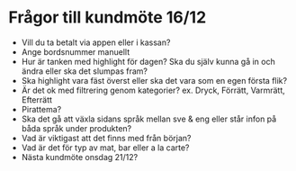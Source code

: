 # Frågor till kundmöte 16/12

- Vill du ta betalt via appen eller i kassan?
- Ange bordsnummer manuellt
- Hur är tanken med highlight för dagen? Ska du själv kunna gå in och ändra eller ska det slumpas fram?
- Ska highlight vara fäst överst eller ska det vara som en egen första flik?
- Är det ok med filtrering genom kategorier? ex. Dryck, Förrätt, Varmrätt, Efterrätt
- Pirattema?
- Ska det gå att växla sidans språk mellan sve & eng eller står infon på båda språk under produkten?
- Vad är viktigast att det finns med från början?
- Vad är det för typ av mat, bar eller a la carte?
- Nästa kundmöte onsdag 21/12?
